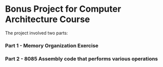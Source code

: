 #  **Bonus Project for Computer Architecture Course** 

The project involved two parts:

### Part 1 - Memory Organization Exercise

### Part 2 - 8085 Assembly code that performs various operations
